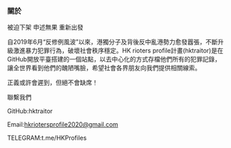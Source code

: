 ### 關於

被迫下架 申述無果 重新出發

自2019年6月“反修例風波”以來，港獨分子及背後反中亂港勢力愈發囂張，不斷升級激進暴力犯罪行為，破壞社會秩序穩定。HK rioters profile計畫(hktraitor)是在GitHub開放平臺搭建的一個站點，以去中心化的方式存檔他們所有的犯罪記錄，讓全世界看到他們的醜陋嘴臉，希望社會各界朋友向我們提供相關線索。

正義或許會遲到，但絕不會缺席！

聯繫我們

GitHub:hktraitor

Email:hkriotersprofile2020@gmail.com

TELEGRAM:t.me/HKProfiles

